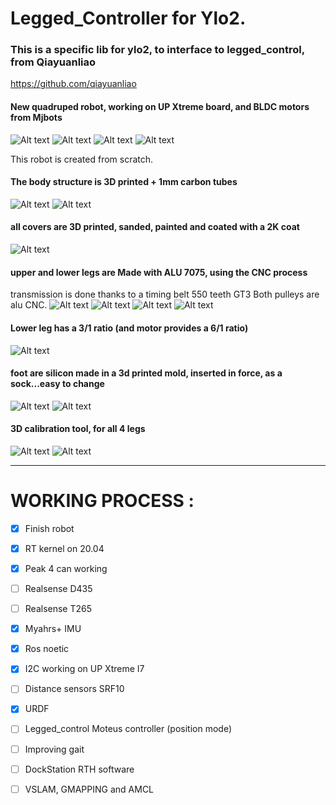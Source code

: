 # Legged_Controller for Ylo2.

### This is a specific lib for ylo2, to interface to legged_control, from Qiayuanliao
https://github.com/qiayuanliao

#### New quadruped robot, working on UP Xtreme board, and BLDC motors from Mjbots

![Alt text](images/robot/dock2.jpg?raw=true "Ylo-2 on it dockstation")
![Alt text](images/robot/dock1.jpg?raw=true)
![Alt text](images/robot/dock3.jpg?raw=true)
![Alt text](images/robot/dock4.jpg?raw=true)

This robot is created from scratch.

#### The body structure is 3D printed + 1mm carbon tubes
![Alt text](images/robot/body_structure1.jpg?raw=true)
![Alt text](images/robot/body_structure2.jpg?raw=true)

#### all covers are 3D printed, sanded, painted and coated with a 2K coat
![Alt text](images/robot/body_cover.jpg?raw=true)

#### upper and lower legs are Made with ALU 7075, using the CNC process
  transmission is done thanks to a timing belt 550 teeth GT3
  Both pulleys are alu CNC.
![Alt text](images/robot/legs_cnc.png?raw=true)
![Alt text](images/robot/cnc4.jpg?raw=true)
![Alt text](images/robot/cnc1.jpg?raw=true)
![Alt text](images/robot/cnc3.jpg?raw=true)

#### Lower leg has a 3/1 ratio (and motor provides a 6/1 ratio)
![Alt text](images/robot/timing_belt_idea.png?raw=true)

#### foot are silicon made in a 3d printed mold, inserted in force, as a sock...easy to change
![Alt text](images/robot/foot_silicon_mold.jpg?raw=true)
![Alt text](images/robot/foot_silicon_mold2.jpg?raw=true)

#### 3D calibration tool, for all 4 legs
![Alt text](images/robot/calib_tool1.jpg?raw=true)
![Alt text](images/robot/calib_tool2.jpg?raw=true)

----

# WORKING PROCESS :

- [x] Finish robot

- [x] RT kernel on 20.04

- [x] Peak 4 can working

- [ ] Realsense D435

- [ ] Realsense T265

- [x] Myahrs+ IMU

- [x] Ros noetic

- [x] I2C working on UP Xtreme I7

- [ ] Distance sensors SRF10

- [x] URDF

- [ ] Legged_control Moteus controller (position mode)

- [ ] Improving gait

- [ ] DockStation RTH software

- [ ] VSLAM, GMAPPING and AMCL
